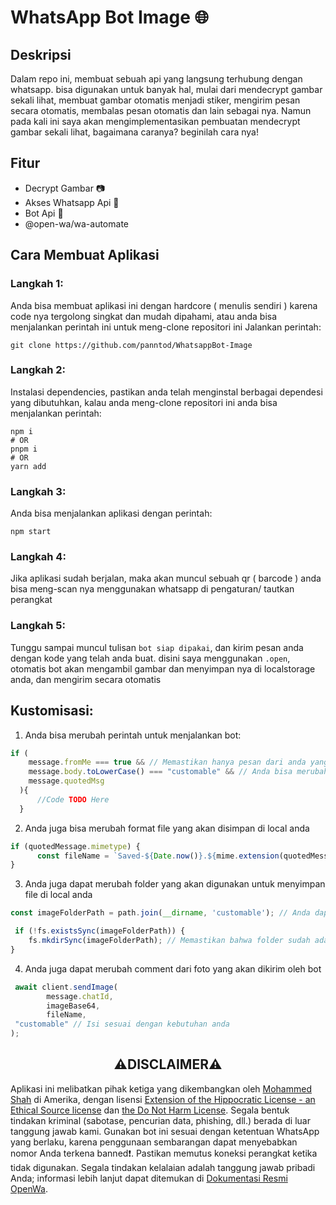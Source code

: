 # WhatsApp Bot Image 🌐

## Deskripsi

Dalam repo ini, membuat sebuah api yang langsung terhubung dengan whatsapp. bisa digunakan untuk banyak hal, mulai dari mendecrypt gambar sekali lihat, membuat gambar otomatis menjadi stiker, mengirim pesan secara otomatis, membalas pesan otomatis dan lain sebagai nya. Namun pada kali ini saya akan mengimplementasikan pembuatan mendecrypt gambar sekali lihat, bagaimana caranya? beginilah cara nya!

## Fitur

- Decrypt Gambar 📷
- Akses Whatsapp Api 📨
- Bot Api 🤖
- @open-wa/wa-automate 

## Cara Membuat Aplikasi

### Langkah 1:
Anda bisa membuat aplikasi ini dengan hardcore ( menulis sendiri ) karena code nya tergolong singkat dan mudah dipahami, atau anda bisa menjalankan perintah ini untuk meng-clone repositori ini
Jalankan perintah:
```
git clone https://github.com/panntod/WhatsappBot-Image
```

### Langkah 2: 
Instalasi dependencies, pastikan anda telah menginstal berbagai dependesi yang dibutuhkan, kalau anda meng-clone repositori ini anda bisa menjalankan perintah:
```
npm i
# OR
pnpm i
# OR
yarn add
```

### Langkah 3: 
Anda bisa menjalankan aplikasi dengan perintah:
```
npm start
```

### Langkah 4:
Jika aplikasi sudah berjalan, maka akan muncul sebuah qr ( barcode ) anda bisa meng-scan nya menggunakan whatsapp di pengaturan/ tautkan perangkat

### Langkah 5: 
Tunggu sampai muncul tulisan `bot siap dipakai`, dan kirim pesan anda dengan kode yang telah anda buat. disini saya menggunakan `.open`, otomatis bot akan mengambil gambar dan menyimpan nya di localstorage anda, dan mengirim secara otomatis

## Kustomisasi: 
1. Anda bisa merubah perintah untuk menjalankan bot:
  ```js
  if (
      message.fromMe === true && // Memastikan hanya pesan dari anda yang akan diproses
      message.body.toLowerCase() === "customable" && // Anda bisa merubah ini sesuai dengan kebutuhan anda
      message.quotedMsg
    ){
        //Code TODO Here
    }
  ```

2. Anda juga bisa merubah format file yang akan disimpan di local anda
  ```js
  if (quotedMessage.mimetype) {
        const fileName = `Saved-${Date.now()}.${mime.extension(quotedMessage.mimetype)}`; // Anda bisa merubah ini sesuai dengan kebutuhan anda
  }
  ```

3. Anda juga dapat merubah folder yang akan digunakan untuk menyimpan file di local anda
  ```js
  const imageFolderPath = path.join(__dirname, 'customable'); // Anda dapat merubah nama folder yang ingin digunakan untuk menyimpan saved foto

   if (!fs.existsSync(imageFolderPath)) {
      fs.mkdirSync(imageFolderPath); // Memastikan bahwa folder sudah ada, jika tidak ditemukan maka akan tergenerate secara otomatis
  }
  ```

4. Anda juga dapat merubah comment dari foto yang akan dikirim oleh bot
  ```js
   await client.sendImage(
          message.chatId,
          imageBase64,
          fileName,
   "customable" // Isi sesuai dengan kebutuhan anda
  );
  ```

<div align="center">
  <h2>⚠️DISCLAIMER⚠️</h2>
</div>

Aplikasi ini melibatkan pihak ketiga yang dikembangkan oleh [Mohammed Shah](https://github.com/smashah) di Amerika, dengan lisensi [Extension of the Hippocratic License - an Ethical Source license](https://ethicalsource.dev) dan [the Do Not Harm License](https://github.com/raisely/NoHarm). Segala bentuk tindakan kriminal (sabotase, pencurian data, phishing, dll.) berada di luar tanggung jawab kami. Gunakan bot ini sesuai dengan ketentuan WhatsApp yang berlaku, karena penggunaan sembarangan dapat menyebabkan nomor Anda terkena banned❗. Pastikan memutus koneksi perangkat ketika tidak digunakan. Segala tindakan kelalaian adalah tanggung jawab pribadi Anda; informasi lebih lanjut dapat ditemukan di [Dokumentasi Resmi OpenWa](https://docs.openwa.dev/).
